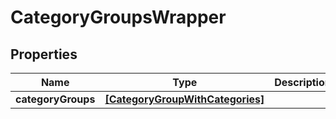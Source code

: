 # CategoryGroupsWrapper

## Properties
Name | Type | Description | Notes
------------ | ------------- | ------------- | -------------
**categoryGroups** | [**[CategoryGroupWithCategories]**](CategoryGroupWithCategories.md) |  | 


